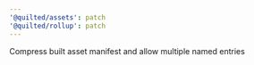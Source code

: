 ```yaml
---
'@quilted/assets': patch
'@quilted/rollup': patch
---
```


Compress built asset manifest and allow multiple named entries
